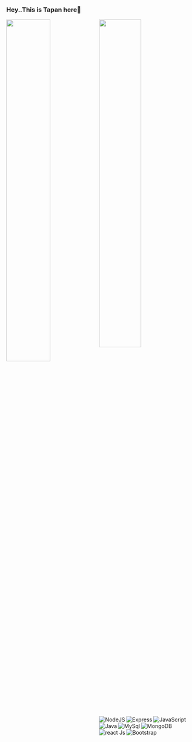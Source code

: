 ### Hey..This is Tapan here👋

<img align="left" width="48%" src="https://github-readme-stats.vercel.app/api?username=Tapan-K&show_icons=true&theme=radical">
<img align="left" width="47%" src="https://github-readme-stats.vercel.app/api/top-langs/?username=Tapan-K&hide_progress=true">

<img align="left" alt="NodeJS" src="https://img.shields.io/badge/node.js-6DA55F?style=for-the-badge&logo=node.js&logoColor=white">
<img align="left" alt="Express" src="https://img.shields.io/badge/express.js-%23404d59.svg?style=for-the-badge&logo=express&logoColor=%2361DAF">
<img align="left" alt="JavaScript" src="https://img.shields.io/badge/javascript-%23323330.svg?style=for-the-badge&logo=javascript&logoColor=%23F7DF1E">
<img align="left" alt="Java" src="https://img.shields.io/badge/java-%23ED8B00.svg?style=for-the-badge&logo=java&logoColor=white">
<img align="left" alt="MySql" src="https://img.shields.io/badge/mysql-%2300f.svg?style=for-the-badge&logo=mysql&logoColor=white">
<img align="left" alt="MongoDB" src="https://img.shields.io/badge/MongoDB-%234ea94b.svg?style=for-the-badge&logo=mongodb&logoColor=white">
<img align="left" alt="react Js" src="https://img.shields.io/badge/react-%2320232a.svg?style=for-the-badge&logo=react&logoColor=%2361DAFB">
<img align="left" alt="Bootstrap" src="https://img.shields.io/badge/bootstrap-%23563D7C.svg?style=for-the-badge&logo=bootstrap&logoColor=white">


